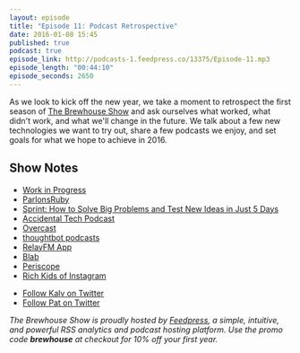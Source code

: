 ```yaml
---
layout: episode
title: "Episode 11: Podcast Retrospective"
date: 2016-01-08 15:45
published: true
podcast: true
episode_link: http://podcasts-1.feedpress.co/13375/Episode-11.mp3
episode_length: "00:44:10"
episode_seconds: 2650
---
```


As we look to kick off the new year, we take a moment to retrospect the first season of [The Brewhouse Show][TBS] and ask ourselves what worked, what didn't work, and what we'll change in the future. We talk about a few new technologies we want to try out, share a few podcasts we enjoy, and set goals for what we hope to achieve in 2016.

<!-- break -->

## Show Notes

- [Work in Progress](https://www.youtube.com/channel/UCDvHTqzl1H6j9JKHiQZn4Cw)
- [ParlonsRuby](http://parlonsruby.com)
- [Sprint: How to Solve Big Problems and Test New Ideas in Just 5 Days](http://www.amazon.com/Sprint-Solve-Problems-Test-Ideas/dp/150112174X/ref=as_li_ss_tl?s=books&ie=UTF8&qid=1451892692&sr=1-1&keywords=sprint&linkCode=sl1&tag=sprint05-20&linkId=123ddc5b315b3e8aa1e0e6c58d787941)
- [Accidental Tech Podcast](http://atp.fm)
- [Overcast](https://overcast.fm)
- [thoughtbot podcasts](https://thoughtbot.com/podcasts)
- [RelayFM App](https://www.relay.fm/app)
- [Blab](https://blab.im)
- [Periscope](https://www.periscope.tv)
- [Rich Kids of Instagram](http://richkidsofinstagram.tumblr.com)

<ul>
  <li><a href="http://twitter.com/kalv">Follow Kalv on Twitter</a></li>
  <li><a href="http://twitter.com/patdryburgh">Follow Pat on Twitter</a></li>
</ul>

*The Brewhouse Show is proudly hosted by [Feedpress][FP], a simple, intuitive, and powerful RSS analytics and podcast hosting platform. Use the promo code **brewhouse** at checkout for 10% off your first year.*

[FP]: http://feed.press
[TBS]: http://brewhouse.io/show/